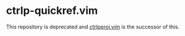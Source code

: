 # ctrlp-quickref.vim

This repository is deprecated and
[ctrlpproj.vim](https://github.com/iwataka/ctrlproj.vim) is the successor of
this.
